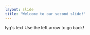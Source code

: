 ```yaml
---
layout: slide
title: "Welcome to our second slide!"
---
```

lyq's text
Use the left arrow to go back!
